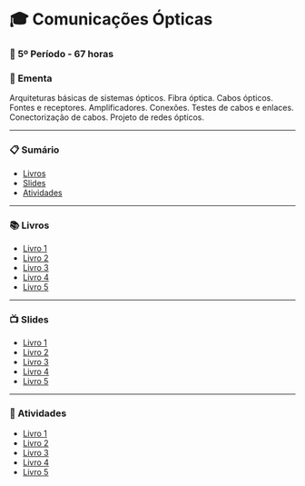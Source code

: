 
# :mortar_board: Comunicações Ópticas
### :date: 5º Período - 67 horas

### :scroll: Ementa

Arquiteturas básicas de sistemas ópticos. Fibra óptica. Cabos ópticos. Fontes e receptores. Amplificadores. Conexões. Testes de cabos e enlaces. Conectorização de cabos. Projeto de redes ópticos.

---

### :clipboard: Sumário

- [Livros](#books-livros)
- [Slides](#tv-slides)
- [Atividades](#pencil-atividades)

---

### :books: Livros

- [Livro 1]()
- [Livro 2]()
- [Livro 3]()
- [Livro 4]()
- [Livro 5]()

---

### :tv: Slides

- [Livro 1]()
- [Livro 2]()
- [Livro 3]()
- [Livro 4]()
- [Livro 5]()

---

### :pencil: Atividades

- [Livro 1]()
- [Livro 2]()
- [Livro 3]()
- [Livro 4]()
- [Livro 5]()

